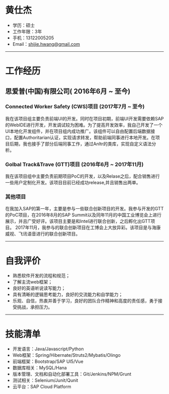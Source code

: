 # 黄仕杰
 - 学历：硕士
 - 工作年限：3年
 - 手机：13122005205
 - Email：shijie.hwang@gmail.com
---
# 工作经历
## 思爱普(中国)有限公司( 2016年6月 ~ 至今)
### Connected Worker Safety (CWS)项目 (2017年7月 ~ 至今)
我在该项目组主要负责前端UI的开发。同时在项目初期，前端UI开发需要依赖SAP的WebIDE进行开发，开发调试较为困难。为了提高开发效率，我自己开发了一个UI本地化开发组件，并在项目组内成功推广。该组件可以自由配置后端数据接口，配置Authoritarian认证，实现请求转发，帮助前端同事进行本地开发。在项目后期，我也接手了部分后端同事工作，通过Anltr的类库，实现自定义语法分析。

### Golbal Track&Trave (GTT)项目 (2016年6月 ~ 2017年11月)
我在该项目组中主要负责前期项目PoC的开发，以及Relase之后，配合销售进行一些用户定制化开发。该项目目前已经成功release,并且销售出两单。

### 其他项目
在我加入SAP的第一年，主要是参与一些联合创新项目的开发。我参与开发的GTT的PoC项目，在2016年8月的SAP Summit以及同年11月的中国工业博览会上进行展示，并且广受好评。该项目主要是和Intel进行联合创新，之后孵化出GTT项目。
2017年11月，我参与的联合创新项目在工博会上大放异彩。该项目是与海康威视、飞讯语音进行的联合创新项目。

---

# 自我评价
 - 熟悉软件开发的流程和规范；
 - 了解主流web框架；
 - 良好的英语听说读写能力；
 - 具有清晰的逻辑思考能力，良好的交流能力和自学能力；
 - 乐观、自信，热衷并善于学习，良好的团队合作精神和高度的责任感，勇于接受挑战，承担压力。

---

# 技能清单
- 开发语言：Java/Javascript/Python
- Web框架：Spring/Hibernate/Struts2/Mybatis/Olingo
- 前端框架：Bootstrap/SAP UI5/Vue
- 数据库相关：MySQL/Hana
- 版本管理、文档和自动化部署工具：Git/Jenkins/NPM/Grunt 
- 测试相关：Selenium/Junit/Qunit
- 云平台：SAP Cloud Platform